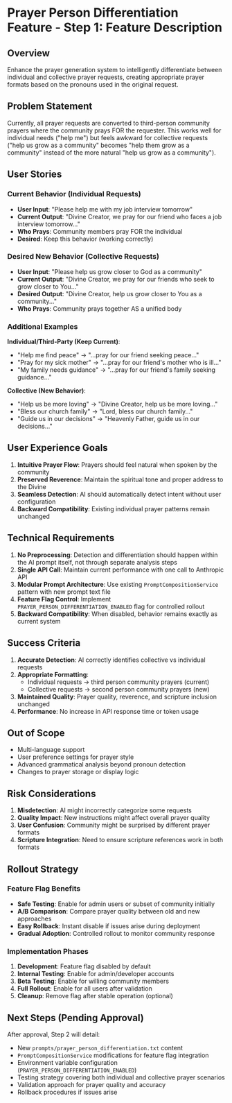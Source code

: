 # Prayer Person Differentiation Feature - Step 1: Feature Description

## Overview
Enhance the prayer generation system to intelligently differentiate between individual and collective prayer requests,
creating appropriate prayer formats based on the pronouns used in the original request.

## Problem Statement
Currently, all prayer requests are converted to third-person community prayers where the community prays FOR the
requester. This works well for individual needs ("help me") but feels awkward for collective requests ("help us grow
as a community" becomes "help them grow as a community" instead of the more natural "help us grow as a community").

## User Stories

### Current Behavior (Individual Requests)
- **User Input**: "Please help me with my job interview tomorrow"
- **Current Output**: "Divine Creator, we pray for our friend who faces a job interview tomorrow..."
- **Who Prays**: Community members pray FOR the individual
- **Desired**: Keep this behavior (working correctly)

### Desired New Behavior (Collective Requests)  
- **User Input**: "Please help us grow closer to God as a community"
- **Current Output**: "Divine Creator, we pray for our friends who seek to grow closer to You..."
- **Desired Output**: "Divine Creator, help us grow closer to You as a community..."
- **Who Prays**: Community prays together AS a unified body

### Additional Examples

**Individual/Third-Party (Keep Current)**:
- "Help me find peace" → "...pray for our friend seeking peace..."
- "Pray for my sick mother" → "...pray for our friend's mother who is ill..."
- "My family needs guidance" → "...pray for our friend's family seeking guidance..."

**Collective (New Behavior)**:
- "Help us be more loving" → "Divine Creator, help us be more loving..."
- "Bless our church family" → "Lord, bless our church family..."
- "Guide us in our decisions" → "Heavenly Father, guide us in our decisions..."

## User Experience Goals

1. **Intuitive Prayer Flow**: Prayers should feel natural when spoken by the community
2. **Preserved Reverence**: Maintain the spiritual tone and proper address to the Divine
3. **Seamless Detection**: AI should automatically detect intent without user configuration
4. **Backward Compatibility**: Existing individual prayer patterns remain unchanged

## Technical Requirements

1. **No Preprocessing**: Detection and differentiation should happen within the AI prompt itself, not through separate analysis steps
2. **Single API Call**: Maintain current performance with one call to Anthropic API
3. **Modular Prompt Architecture**: Use existing `PromptCompositionService` pattern with new prompt text file
4. **Feature Flag Control**: Implement `PRAYER_PERSON_DIFFERENTIATION_ENABLED` flag for controlled rollout
5. **Backward Compatibility**: When disabled, behavior remains exactly as current system

## Success Criteria

1. **Accurate Detection**: AI correctly identifies collective vs individual requests
2. **Appropriate Formatting**: 
   - Individual requests → third person community prayers (current)
   - Collective requests → second person community prayers (new)
3. **Maintained Quality**: Prayer quality, reverence, and scripture inclusion unchanged
4. **Performance**: No increase in API response time or token usage

## Out of Scope

- Multi-language support
- User preference settings for prayer style
- Advanced grammatical analysis beyond pronoun detection
- Changes to prayer storage or display logic

## Risk Considerations

1. **Misdetection**: AI might incorrectly categorize some requests
2. **Quality Impact**: New instructions might affect overall prayer quality
3. **User Confusion**: Community might be surprised by different prayer formats
4. **Scripture Integration**: Need to ensure scripture references work in both formats

## Rollout Strategy

### Feature Flag Benefits
- **Safe Testing**: Enable for admin users or subset of community initially
- **A/B Comparison**: Compare prayer quality between old and new approaches
- **Easy Rollback**: Instant disable if issues arise during deployment
- **Gradual Adoption**: Controlled rollout to monitor community response

### Implementation Phases
1. **Development**: Feature flag disabled by default
2. **Internal Testing**: Enable for admin/developer accounts
3. **Beta Testing**: Enable for willing community members
4. **Full Rollout**: Enable for all users after validation
5. **Cleanup**: Remove flag after stable operation (optional)

## Next Steps (Pending Approval)

After approval, Step 2 will detail:
- New `prompts/prayer_person_differentiation.txt` content
- `PromptCompositionService` modifications for feature flag integration
- Environment variable configuration (`PRAYER_PERSON_DIFFERENTIATION_ENABLED`)
- Testing strategy covering both individual and collective prayer scenarios
- Validation approach for prayer quality and accuracy
- Rollback procedures if issues arise